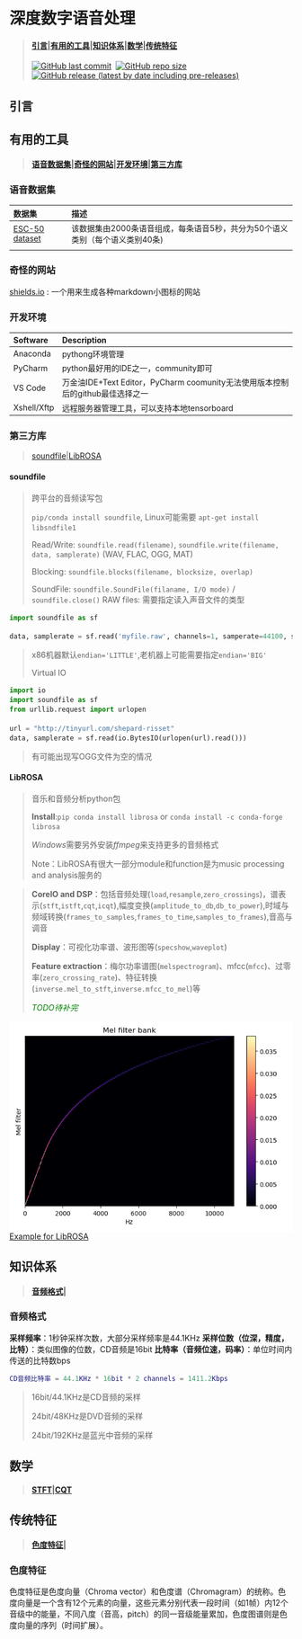 # 深度数字语音处理

> #### [引言](#引言)|[有用的工具](#有用的工具)|[知识体系](#知识体系)|[数学](#数学)|[传统特征](#传统特征)
>
><a href="GitHub last commit"><img alt="GitHub last commit" src="https://img.shields.io/github/last-commit/wangxiaochaun/deep-audio-learning-note?style=flat-square" /></a>&nbsp;
 <a href="GitHub repo size"><img alt="GitHub repo size" src="https://img.shields.io/github/repo-size/wangxiaochaun/deep-audio-learning-note?style=flat-square"></a>&nbsp;
 <a href="GitHub release"><img alt="GitHub release (latest by date including pre-releases)" src="https://img.shields.io/github/v/release/wangxiaochaun/deep-audio-learning-note?include_prereleases&style=flat-square"></a>&nbsp;

 ## 引言

 ## 有用的工具

 >#### [语音数据集](#语音数据集)|[奇怪的网站](#奇怪的网站)|[开发环境](#开发环境)|[第三方库](#第三方库)

 ### 语音数据集

| 数据集 | 描述 |
| :--- | :--- |
|[ESC-50 dataset](https://github.com/karolpiczak/ESC-50) | 该数据集由2000条语音组成，每条语音5秒，共分为50个语义类别（每个语义类别40条)|
||

### 奇怪的网站

[shields.io](https://shields.io/) : 一个用来生成各种markdown小图标的网站

### 开发环境

| Software    | Description    |
| :- | :- |
| Anaconda | pythong环境管理 |
| PyCharm  | python最好用的IDE之一，community即可|
| VS Code  | 万金油IDE+Text Editor，PyCharm coomunity无法使用版本控制后的github最佳选择之一|
| Xshell/Xftp | 远程服务器管理工具，可以支持本地tensorboard|

### 第三方库

>[soundfile](#soundfile)|[LibROSA](#LibROSA)

#### soundfile

>跨平台的音频读写包
>
>`pip/conda install soundfile`, Linux可能需要 `apt-get install libsndfile1`
>
>Read/Write: `soundfile.read(filename)`, `soundfile.write(filename, data, samplerate)` (WAV, FLAC, OGG, MAT)
>
>Blocking: `soundfile.blocks(filename, blocksize, overlap)`
>
>SoundFile: `soundfile.SoundFile(filaname, I/O mode)` / `soundfile.close()`
>RAW files: 需要指定读入声音文件的类型
```python
import soundfile as sf

data, samplerate = sf.read('myfile.raw', channels=1, samperate=44100, subtype='FLOAT')
```
>x86机器默认`endian='LITTLE'`,老机器上可能需要指定`endian='BIG'`
>
>Virtual IO
```python
import io
import soundfile as sf
from urllib.request import urlopen

url = "http://tinyurl.com/shepard-risset"
data, samplerate = sf.read(io.BytesIO(urlopen(url).read()))
```
> 有可能出现写OGG文件为空的情况

#### LibROSA

>音乐和音频分析python包
>
>**Install**:`pip conda install librosa` or `conda install -c conda-forge librosa`
>
>*Windows*需要另外安装*ffmpeg*来支持更多的音频格式
>
>Note：LibROSA有很大一部分module和function是为music processing and analysis服务的

>**CoreIO and DSP**：包括音频处理(`load`,`resample`,`zero_crossings`)，谱表示(`stft`,`istft`,`cqt`,`icqt`),幅度变换(`amplitude_to_db`,`db_to_power`),时域与频域转换(`frames_to_samples`,`frames_to_time`,`samples_to_frames`),音高与调音
>
>**Display**：可视化功率谱、波形图等(`specshow`,`waveplot`)
>
>**Feature extraction**：梅尔功率谱图(`melspectrogram`)、mfcc(`mfcc`)、过零率(`zero_crossing_rate`)、特征转换(`inverse.mel_to_stft`,`inverse.mfcc_to_mel`)等
>
><font color=Green>*TODO待补完*</font>

<img src="https://github.com/wangxiaochaun/deep-audio-learning-note/blob/master/media/mel_filter_bank.png" alt="Mel filter bank example" title="Mel filter bank example" align="right" />

[Example for LibROSA](https://github.com/wangxiaochaun/deep-audio-learning-note/blob/master/code/test_librosa.py)


## 知识体系
>#### [音频格式](#音频格式)|

### 音频格式

**采样频率**：1秒钟采样次数，大部分采样频率是44.1KHz
**采样位数（位深，精度，比特）**：类似图像的位数，CD音频是16bit
**比特率（音频位速，码率）**：单位时间内传送的比特数bps

```matlab
CD音频比特率 = 44.1KHz * 16bit * 2 channels = 1411.2Kbps
```
>16bit/44.1KHz是CD音频的采样
>
>24bit/48KHz是DVD音频的采样
>
>24bit/192KHz是蓝光中音频的采样

## 数学
>#### [STFT](#STFT)|[CQT](#CQT)



## 传统特征
>#### [色度特征](#色度特征)|

### 色度特征

色度特征是色度向量（Chroma vector）和色度谱（Chromagram）的统称。色度向量是一个含有12个元素的向量，这些元素分别代表一段时间（如1帧）内12个音级中的能量，不同八度（音高，pitch）的同一音级能量累加，色度图谱则是色度向量的序列（时间扩展）。





